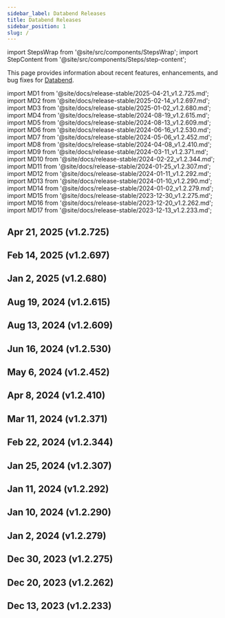 ```yaml
---
sidebar_label: Databend Releases
title: Databend Releases
sidebar_position: 1
slug: /
---
```


import StepsWrap from '@site/src/components/StepsWrap';
import StepContent from '@site/src/components/Steps/step-content';

This page provides information about recent features, enhancements, and bug fixes for <a href="https://github.com/databendlabs/databend">Databend</a>.

import MD1 from '@site/docs/release-stable/2025-04-21_v1.2.725.md';
import MD2 from '@site/docs/release-stable/2025-02-14_v1.2.697.md';
import MD3 from '@site/docs/release-stable/2025-01-02_v1.2.680.md';
import MD4 from '@site/docs/release-stable/2024-08-19_v1.2.615.md';
import MD5 from '@site/docs/release-stable/2024-08-13_v1.2.609.md';
import MD6 from '@site/docs/release-stable/2024-06-16_v1.2.530.md';
import MD7 from '@site/docs/release-stable/2024-05-06_v1.2.452.md';
import MD8 from '@site/docs/release-stable/2024-04-08_v1.2.410.md';
import MD9 from '@site/docs/release-stable/2024-03-11_v1.2.371.md';
import MD10 from '@site/docs/release-stable/2024-02-22_v1.2.344.md';
import MD11 from '@site/docs/release-stable/2024-01-25_v1.2.307.md';
import MD12 from '@site/docs/release-stable/2024-01-11_v1.2.292.md';
import MD13 from '@site/docs/release-stable/2024-01-10_v1.2.290.md';
import MD14 from '@site/docs/release-stable/2024-01-02_v1.2.279.md';
import MD15 from '@site/docs/release-stable/2023-12-30_v1.2.275.md';
import MD16 from '@site/docs/release-stable/2023-12-20_v1.2.262.md';
import MD17 from '@site/docs/release-stable/2023-12-13_v1.2.233.md';

<StepsWrap>

<StepContent outLink="https://github.com/databendlabs/databend/releases/tag/v1.2.725" number="-1">

## Apr 21, 2025 (v1.2.725)

<MD1 />

</StepContent>

<StepContent outLink="https://github.com/databendlabs/databend/releases/tag/v1.2.697" number="">

## Feb 14, 2025 (v1.2.697)

<MD2 />

</StepContent>

<StepContent outLink="https://github.com/databendlabs/databend/releases/tag/v1.2.680" number="">

## Jan 2, 2025 (v1.2.680)

<MD3 />

</StepContent>

<StepContent outLink="https://github.com/databendlabs/databend/releases/tag/v1.2.615" number="">

## Aug 19, 2024 (v1.2.615)

<MD4 />

</StepContent>

<StepContent outLink="https://github.com/databendlabs/databend/releases/tag/v1.2.609" number="">

## Aug 13, 2024 (v1.2.609)

<MD5 />

</StepContent>

<StepContent outLink="https://github.com/databendlabs/databend/releases/tag/v1.2.530" number="">

## Jun 16, 2024 (v1.2.530)

<MD6 />

</StepContent>

<StepContent outLink="https://github.com/databendlabs/databend/releases/tag/v1.2.452" number="">

## May 6, 2024 (v1.2.452)

<MD7 />

</StepContent>

<StepContent outLink="https://github.com/databendlabs/databend/releases/tag/v1.2.410" number="">

## Apr 8, 2024 (v1.2.410)

<MD8 />

</StepContent>

<StepContent outLink="https://github.com/databendlabs/databend/releases/tag/v1.2.371" number="">

## Mar 11, 2024 (v1.2.371)

<MD9 />

</StepContent>

<StepContent outLink="https://github.com/databendlabs/databend/releases/tag/v1.2.344" number="">

## Feb 22, 2024 (v1.2.344)

<MD10 />

</StepContent>

<StepContent outLink="https://github.com/databendlabs/databend/releases/tag/v1.2.307" number="">

## Jan 25, 2024 (v1.2.307)

<MD11 />

</StepContent>

<StepContent outLink="https://github.com/databendlabs/databend/releases/tag/v1.2.292" number="">

## Jan 11, 2024 (v1.2.292)

<MD12 />

</StepContent>

<StepContent outLink="https://github.com/databendlabs/databend/releases/tag/v1.2.290" number="">

## Jan 10, 2024 (v1.2.290)

<MD13 />

</StepContent>

<StepContent outLink="https://github.com/databendlabs/databend/releases/tag/v1.2.279" number="">

## Jan 2, 2024 (v1.2.279)

<MD14 />

</StepContent>

<StepContent outLink="https://github.com/databendlabs/databend/releases/tag/v1.2.275" number="">

## Dec 30, 2023 (v1.2.275)

<MD15 />

</StepContent>

<StepContent outLink="https://github.com/databendlabs/databend/releases/tag/v1.2.262" number="">

## Dec 20, 2023 (v1.2.262)

<MD16 />

</StepContent>

<StepContent outLink="https://github.com/databendlabs/databend/releases/tag/v1.2.233" number="">

## Dec 13, 2023 (v1.2.233)

<MD17 />

</StepContent>

</StepsWrap>
